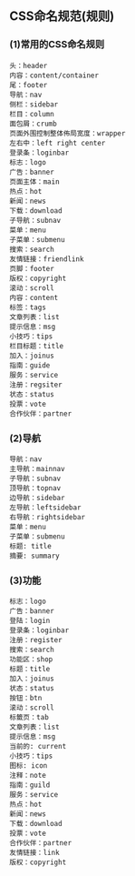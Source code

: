 
## CSS命名规范(规则)

### (1)常用的CSS命名规则

    头：header
    内容：content/container
    尾：footer
    导航：nav
    侧栏：sidebar
    栏目：column
    面包屑：crumb
    页面外围控制整体佈局宽度：wrapper
    左右中：left right center
    登录条：loginbar
    标志：logo
    广告：banner
    页面主体：main
    热点：hot
    新闻：news
    下载：download
    子导航：subnav
    菜单：menu
    子菜单：submenu
    搜索：search
    友情链接：friendlink
    页脚：footer
    版权：copyright
    滚动：scroll
    内容：content
    标签：tags
    文章列表：list
    提示信息：msg
    小技巧：tips
    栏目标题：title
    加入：joinus
    指南：guide
    服务：service
    注册：regsiter
    状态：status
    投票：vote
    合作伙伴：partner

### (2)导航

    导航：nav
    主导航：mainnav
    子导航：subnav
    顶导航：topnav
    边导航：sidebar
    左导航：leftsidebar
    右导航：rightsidebar
    菜单：menu
    子菜单：submenu
    标题: title
    摘要: summary

### (3)功能

    标志：logo
    广告：banner
    登陆：login
    登录条：loginbar
    注册：register
    搜索：search
    功能区：shop
    标题：title
    加入：joinus
    状态：status
    按钮：btn
    滚动：scroll
    标籤页：tab
    文章列表：list
    提示信息：msg
    当前的: current
    小技巧：tips
    图标: icon
    注释：note
    指南：guild
    服务：service
    热点：hot
    新闻：news
    下载：download
    投票：vote
    合作伙伴：partner
    友情链接：link
    版权：copyright